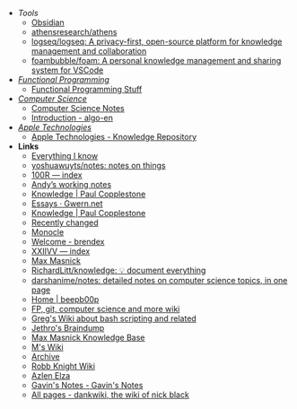 - *Tools*
	- [Obsidian](Obsidian.md)
	- [athensresearch/athens](https://github.com/athensresearch/athens)
	- [logseq/logseq: A privacy-first, open-source platform for knowledge management and collaboration](https://github.com/logseq/logseq)
	- [foambubble/foam: A personal knowledge management and sharing system for VSCode](https://github.com/foambubble/foam)
- *[Functional Programming](Functional%20Programming.md)*
	- [Functional Programming Stuff](https://okmij.org/ftp/)
- *[Computer Science](Computer%20Science.md)*
	- [Computer Science Notes](https://notes.eddyerburgh.me/)
	- [Introduction - algo-en](https://labuladong.gitbook.io/algo-en/)
- *[Apple Technologies](Apple%20Technologies.md)*
	- [Apple Technologies - Knowledge Repository](https://knowledge.rachelbrindle.com/programming/apple/index.html)
- **Links**
	- [Everything I know](https://wiki.nikitavoloboev.xyz/)
	- [yoshuawuyts/notes: notes on things](https://github.com/yoshuawuyts/notes)
	- [100R — index](https://100r.co/site/index.html)
	- [Andyʼs working notes](https://notes.andymatuschak.org/About_these_notes?stackedNotes=zUw5PuD8op9oq8kHvni6sug6eRTNtR9Wqma)
	- [Knowledge | Paul Copplestone](https://paul.copplest.one/knowledge/)
	- [Essays · Gwern.net](https://www.gwern.net/index)
	- [Knowledge | Paul Copplestone](https://paul.copplest.one/knowledge/)
	- [Recently changed](https://blog.kowalczyk.info/changelog.html)
	- [Monocle](https://monocle.surge.sh/)
	- [Welcome - brendex](https://ltkmn.gitbook.io/brendex)
	- [XXIIVV — index](https://wiki.xxiivv.com/site/index.html)
	- [Max Masnick](https://maxmasnick.com/kb/)
	- [RichardLitt/knowledge: 💡 document everything](https://github.com/RichardLitt/knowledge)
	- [darshanime/notes: detailed notes on computer science topics, in one page](https://github.com/darshanime/notes)
	- [Home | beepb00p](https://beepb00p.xyz/)
	- [FP, git, computer science and more wiki](http://www-cs-students.stanford.edu/~blynn/etc.html)
	- [Greg's Wiki about bash scripting and related](https://mywiki.wooledge.org/EnglishFrontPage)
	- [Jethro's Braindump](https://braindump.jethro.dev/posts/)
	- [Max Masnick Knowledge Base](https://maxmasnick.com/kb/)
	- [M's Wiki](https://wiki.dzx.cz/)
	- [Archive](https://wiki.jacob.chvatal.com/archive)
	- [Robb Knight Wiki](https://intersect.rknight.me/)
	- [Azlen Elza](https://azlen.me/)
	- [Gavin's Notes - Gavin's Notes](https://nelson.co/notes/Gavin's+Notes)
	- [All pages - dankwiki, the wiki of nick black](https://nick-black.com/dankwiki/index.php/Special:AllPages)